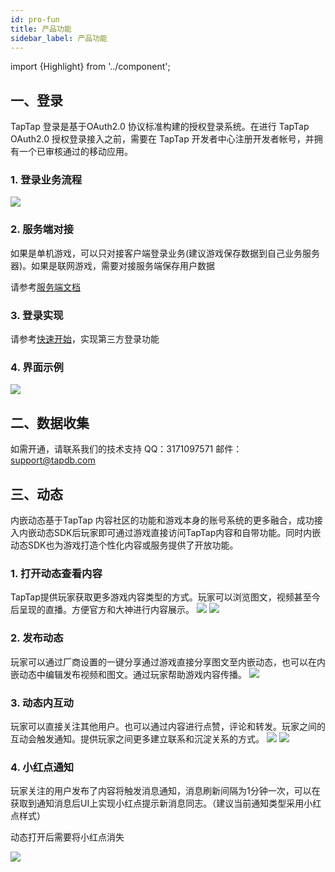 ```yaml
---
id: pro-fun
title: 产品功能
sidebar_label: 产品功能
---
```

import {Highlight} from '../component';

## 一、登录
TapTap 登录是基于OAuth2.0 协议标准构建的授权登录系统。在进行 TapTap OAuth2.0 授权登录接入之前，需要在 TapTap 开发者中心注册开发者帐号，并拥有一个已审核通过的移动应用。

### 1. 登录业务流程
![](https://qnblog.ijemy.com/xd-loginflow.png)

### 2. 服务端对接
如果是单机游戏，可以只对接客户端登录业务(建议游戏保存数据到自己业务服务器)。如果是联网游戏，需要对接服务端保存用户数据

请参考[服务端文档](/api/service)
### 3. 登录实现
请参考[快速开始](/sdk/tap-unity)，实现第三方登录功能  

### 4. 界面示例
![](https://qnblog.ijemy.com/xd-taploginview.png)
## 二、数据收集
如需开通，请联系我们的技术支持 QQ：3171097571 邮件：support@tapdb.com

## 三、动态
内嵌动态基于TapTap 内容社区的功能和游戏本身的账号系统的更多融合，成功接入内嵌动态SDK后玩家即可通过游戏直接访问TapTap内容和自带功能。同时内嵌动态SDK也为游戏打造个性化内容或服务提供了开放功能。
### 1. 打开动态查看内容
TapTap提供玩家获取更多游戏内容类型的方式。玩家可以浏览图文，视频甚至今后呈现的直播。方便官方和大神进行内容展示。
![](https://qnblog.ijemy.com/xd-moment01.png)
![](https://qnblog.ijemy.com/xd-moment02.png)

### 2. 发布动态
玩家可以通过厂商设置的一键分享通过游戏直接分享图文至内嵌动态，也可以在内嵌动态中编辑发布视频和图文。通过玩家帮助游戏内容传播。
![](https://qnblog.ijemy.com/xd-moment05.png)

### 3. 动态内互动
玩家可以直接关注其他用户。也可以通过内容进行点赞，评论和转发。玩家之间的互动会触发通知。提供玩家之间更多建立联系和沉淀关系的方式。
![](https://qnblog.ijemy.com/xd-moment03.png)
![](https://qnblog.ijemy.com/xd-moment04.png)

### 4. 小红点通知

玩家关注的用户发布了内容将触发消息通知，消息刷新间隔为1分钟一次，可以在获取到通知消息后UI上实现小红点提示新消息同志。（建议当前通知类型采用小红点样式）

<Highlight color="#f00">动态打开后需要将小红点消失</Highlight>

![](https://qnblog.ijemy.com/xd-moment06.png)
